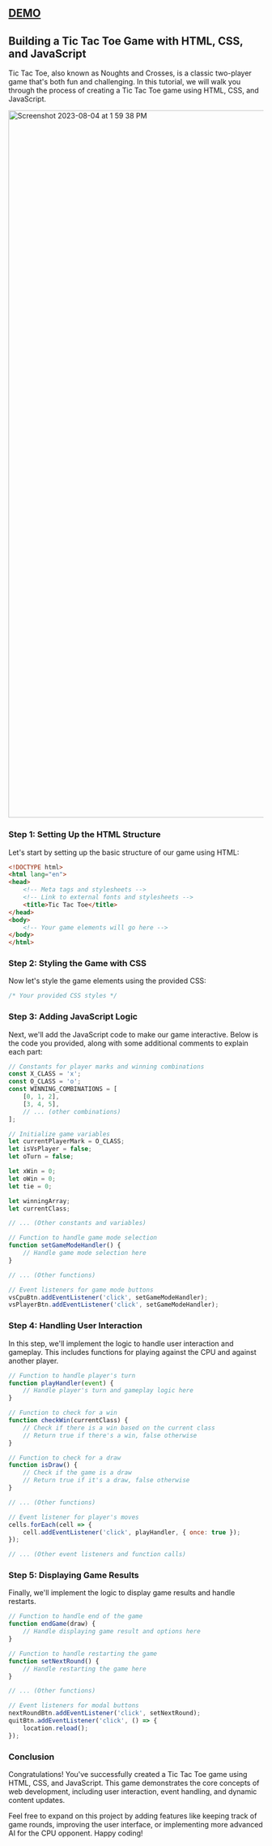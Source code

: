 ## [DEMO](https://game-tic-tac-toe-omega.vercel.app/)
## Building a Tic Tac Toe Game with HTML, CSS, and JavaScript

Tic Tac Toe, also known as Noughts and Crosses, is a classic two-player game that's both fun and challenging. In this tutorial, we will walk you through the process of creating a Tic Tac Toe game using HTML, CSS, and JavaScript.

<img width="1394" alt="Screenshot 2023-08-04 at 1 59 38 PM" src="https://github.com/developerrahulofficial/Tic-Tac-Toe-Game/assets/83329806/b59500a0-e261-4dc3-963a-f8881612bfce">


### Step 1: Setting Up the HTML Structure

Let's start by setting up the basic structure of our game using HTML:

```html
<!DOCTYPE html>
<html lang="en">
<head>
    <!-- Meta tags and stylesheets -->
    <!-- Link to external fonts and stylesheets -->
    <title>Tic Tac Toe</title>
</head>
<body>
    <!-- Your game elements will go here -->
</body>
</html>
```

### Step 2: Styling the Game with CSS

Now let's style the game elements using the provided CSS:

```css
/* Your provided CSS styles */
```

### Step 3: Adding JavaScript Logic

Next, we'll add the JavaScript code to make our game interactive. Below is the code you provided, along with some additional comments to explain each part:

```javascript
// Constants for player marks and winning combinations
const X_CLASS = 'x';
const O_CLASS = 'o';
const WINNING_COMBINATIONS = [
    [0, 1, 2],
    [3, 4, 5],
    // ... (other combinations)
];

// Initialize game variables
let currentPlayerMark = O_CLASS;
let isVsPlayer = false;
let oTurn = false;

let xWin = 0;
let oWin = 0;
let tie = 0;

let winningArray;
let currentClass;

// ... (Other constants and variables)

// Function to handle game mode selection
function setGameModeHandler() {
    // Handle game mode selection here
}

// ... (Other functions)

// Event listeners for game mode buttons
vsCpuBtn.addEventListener('click', setGameModeHandler);
vsPlayerBtn.addEventListener('click', setGameModeHandler);
```

### Step 4: Handling User Interaction

In this step, we'll implement the logic to handle user interaction and gameplay. This includes functions for playing against the CPU and against another player.

```javascript
// Function to handle player's turn
function playHandler(event) {
    // Handle player's turn and gameplay logic here
}

// Function to check for a win
function checkWin(currentClass) {
    // Check if there is a win based on the current class
    // Return true if there's a win, false otherwise
}

// Function to check for a draw
function isDraw() {
    // Check if the game is a draw
    // Return true if it's a draw, false otherwise
}

// ... (Other functions)

// Event listener for player's moves
cells.forEach(cell => {
    cell.addEventListener('click', playHandler, { once: true });
});

// ... (Other event listeners and function calls)
```

### Step 5: Displaying Game Results

Finally, we'll implement the logic to display game results and handle restarts.

```javascript
// Function to handle end of the game
function endGame(draw) {
    // Handle displaying game result and options here
}

// Function to handle restarting the game
function setNextRound() {
    // Handle restarting the game here
}

// ... (Other functions)

// Event listeners for modal buttons
nextRoundBtn.addEventListener('click', setNextRound);
quitBtn.addEventListener('click', () => {
    location.reload();
});
```

### Conclusion

Congratulations! You've successfully created a Tic Tac Toe game using HTML, CSS, and JavaScript. This game demonstrates the core concepts of web development, including user interaction, event handling, and dynamic content updates.

Feel free to expand on this project by adding features like keeping track of game rounds, improving the user interface, or implementing more advanced AI for the CPU opponent. Happy coding!
